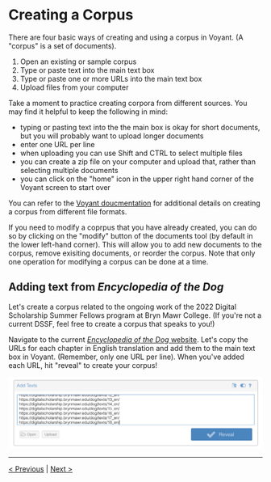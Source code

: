# Creating a Corpus

There are four basic ways of creating and using a corpus in Voyant. (A "corpus" is a set of documents). 

1. Open an existing or sample corpus
2. Type or paste text into the main text box
3. Type or paste one or more URLs into the main text box
4. Upload files from your computer

Take a moment to practice creating corpora from different sources. You may find it helpful to keep the following in mind:

- typing or pasting text into the the main box is okay for short documents, but you will probably want to upload longer documents
- enter one URL per line
- when uploading you can use Shift and CTRL to select multiple files
- you can create a zip file on your computer and upload that, rather than selecting multiple documents
- you can click on the "home" icon in the upper right hand corner of the Voyant screen to start over

You can refer to the [Voyant doucmentation](https://voyant-tools.org/docs/#!/guide/corpuscreator) for additional details on creating a corpus from different file formats.

If you need to modify a coprpus that you have already created, you can do so by clicking on the "modify" button of the documents tool (by default in the lower left-hand corner). This will allow you to add new documents to the corpus, remove exisiting documents, or reorder the corpus. Note that only one operation for modifying a corpus can be done at a time.

## Adding text from *Encyclopedia of the Dog*

Let's create a corpus related to the ongoing work of the 2022 Digital Scholarship Summer Fellows program at Bryn Mawr College. (If you're not a current DSSF, feel free to create a corpus that speaks to you!)

Navigate to the current [*Encyclopedia of the Dog* website](https://digitalscholarship.brynmawr.edu/dog/). Let's copy the URLs for each chapter in English translation and add them to the main text box in Voyant. (Remember, only one URL per line). When you've added each URL, hit "reveal" to create your corpus!

![Screenshot of URL links listed in Voyant "Add Texts" screen.](../assets/Voyant-Corpus-Create.png)

---

[< Previous](2-install.md) | [Next >](4-defaults.md)

